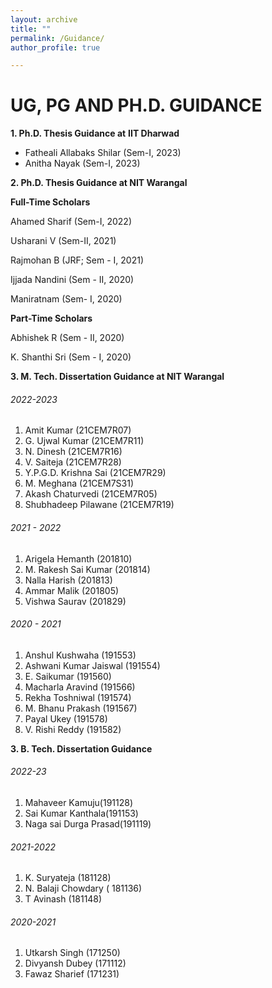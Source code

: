 ```yaml
---
layout: archive
title: ""
permalink: /Guidance/
author_profile: true

---
```




# UG, PG AND PH.D. GUIDANCE

**1. Ph.D. Thesis Guidance at** **IIT Dharwad**

- Fatheali Allabaks Shilar (Sem-I, 2023)
- Anitha Nayak (Sem-I, 2023) 

**2. Ph.D. Thesis Guidance at NIT Warangal** 

**Full-Time Scholars** 

Ahamed Sharif (Sem-I, 2022)

Usharani V (Sem-II, 2021) 

Rajmohan B (JRF; Sem - I, 2021)

Ijjada Nandini (Sem - II, 2020)

Maniratnam (Sem- I, 2020) 

**Part-Time Scholars** 

Abhishek R (Sem - II, 2020)

K. Shanthi Sri (Sem - I, 2020) 

 **3. M. Tech. Dissertation Guidance at NIT Warangal**

###### 2022-2023 

1. Amit Kumar (21CEM7R07)
2. G. Ujwal Kumar (21CEM7R11)
3. N. Dinesh (21CEM7R16)
4. V. Saiteja (21CEM7R28)
5. Y.P.G.D. Krishna Sai (21CEM7R29)
6. M. Meghana (21CEM7S31)
7. Akash Chaturvedi (21CEM7R05)
8. Shubhadeep Pilawane (21CEM7R19)

###### 2021 - 2022

1. Arigela Hemanth (201810)
2. M. Rakesh Sai Kumar (201814)
3. Nalla Harish (201813)
4. Ammar Malik (201805)
5. Vishwa Saurav (201829)

###### 2020 - 2021

1. Anshul Kushwaha (191553)
2. Ashwani Kumar Jaiswal (191554)
3. E. Saikumar (191560)
4. Macharla Aravind (191566)
5. Rekha Toshniwal (191574)
6. M. Bhanu Prakash (191567)
7. Payal Ukey  (191578)
8. V. Rishi Reddy (191582)

 

**3. B. Tech. Dissertation Guidance** 

###### 2022-23

1. Mahaveer Kamuju(191128)
2. Sai Kumar Kanthala(191153)
3. Naga sai Durga Prasad(191119)

###### 2021-2022

1. K. Suryateja (181128)
2. N. Balaji Chowdary ( 181136)
3. T Avinash (181148)

###### 2020-2021

1. Utkarsh Singh (171250)
2. Divyansh Dubey (171112)
3. Fawaz Sharief (171231)
